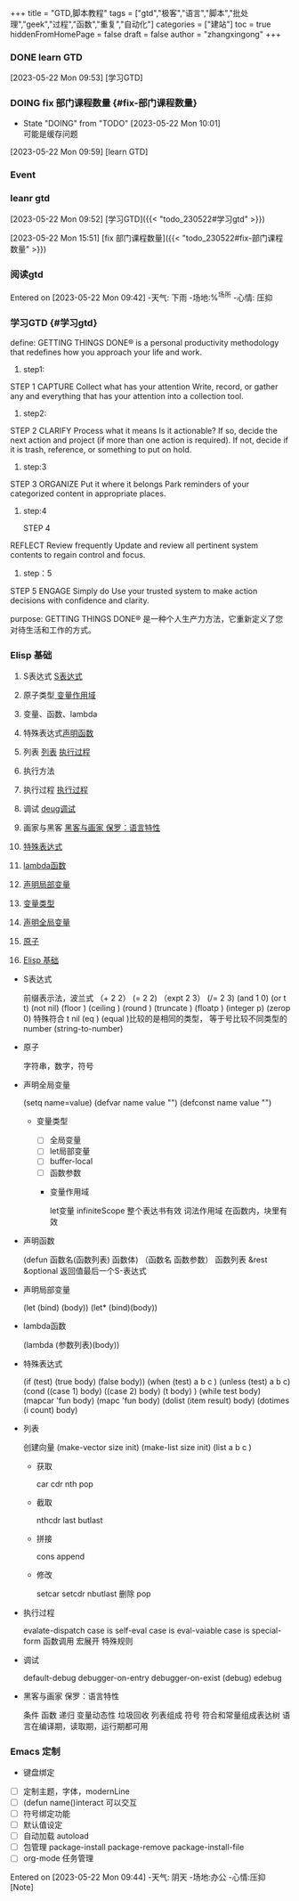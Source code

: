 +++
title = "GTD,脚本教程"
tags = ["gtd","极客","语言","脚本","批处理","geek","过程","函数","重复","自动化"]
categories = ["建站"]
toc = true
hiddenFromHomePage = false
draft = false
author = "zhangxingong"
+++




### <span class="org-todo done DONE">DONE</span> learn GTD 

<span class="timestamp-wrapper"><span class="timestamp">[2023-05-22 Mon 09:53]</span></span>
[学习GTD]

### <span class="org-todo todo DOING">DOING</span> fix 部门课程数量 {#fix-部门课程数量}

-   State "DOING"      from "TODO"       <span class="timestamp-wrapper"><span class="timestamp">[2023-05-22 Mon 10:01] </span></span> <br />
    可能是缓存问题

<span class="timestamp-wrapper"><span class="timestamp">[2023-05-22 Mon 09:59]</span></span>
[learn GTD]

### Event 


### leanr gtd 

<span class="timestamp-wrapper"><span class="timestamp">[2023-05-22 Mon 09:52]</span></span>
[学习GTD]({{<  "todo_230522#学习gtd" >}})



<span class="timestamp-wrapper"><span class="timestamp">[2023-05-22 Mon 15:51]</span></span>
[fix 部门课程数量]({{<  "todo_230522#fix-部门课程数量" >}})

### 阅读gtd

Entered on <span class="timestamp-wrapper"><span class="timestamp">[2023-05-22 Mon 09:42]</span></span>
-天气: 下雨
-场地:%<sup>场所</sup>
-心情: 压抑


### 学习GTD {#学习gtd}

define:
GETTING THINGS DONE® is a personal productivity methodology that redefines how you approach your life and work.

1.  step1:

STEP 1
CAPTURE
Collect what has your attention
Write, record, or gather any and everything that has your attention into a collection tool.

1.  step2:

STEP 2
CLARIFY
Process what it means
Is it actionable? If so, decide the next action and project (if more than one action is required). If not, decide if it is trash, reference, or something to put on hold.

1.  step:3

STEP 3
ORGANIZE
Put it where it belongs
Park reminders of your categorized content in appropriate places.

1.  step:4

    STEP 4

REFLECT
Review frequently
Update and review all pertinent system contents to regain control and focus.

1.  step：5

STEP 5
ENGAGE
Simply do
Use your trusted system to make action decisions with confidence and clarity.

purpose:
GETTING THINGS DONE® 是一种个人生产力方法，它重新定义了您对待生活和工作的方式。


### Elisp 基础 

1.  S表达式 [S表达式](#s表达式)
2.  原子类型[ 变量作用域](#变量作用域)
3.  变量、函数、lambda
4.  特殊表达式[声明函数](#声明函数)
5.  列表  [列表](#列表)  [执行过程](#执行过程)
6.  执行方法
7.  执行过程 [执行过程](#执行过程)
8.  调试 [deug调试](#调试)
9.  画家与黑客 [黑客与画家 保罗：语言特性](#黑客与画家-保罗-语言特性)

10. [特殊表达式](#特殊表达式)
11. [lambda函数](#lambda函数)
12. [声明局部变量](#声明局部变量)
13. [变量类型](#变量类型)
14. [声明全局变量](#声明全局变量)
15. [原子](#原子)
16. [Elisp 基础](#elisp-基础)

<!--list-separator-->

-  S表达式

    前缀表示法，波兰式
    （+ 2 2）
     (= 2 2)
    （expt 2 3）
    (/= 2 3)
    (and 1 0)
    (or t t)
    (not nil)
    (floor )
    (ceiling )
    (round )
    (truncate )
    (floatp )
    (integer p)
    (zerop 0)
    特殊符合 t nil
    (eq ) (equal )比较的是相同的类型， 等于号比较不同类型的number
    (string-to-number)

<!--list-separator-->

-  原子

    字符串，数字，符号

<!--list-separator-->

-  声明全局变量

    (setq name=value)
    (defvar name value "")
    (defconst name value "")

    <!--list-separator-->

    -  变量类型

        -   [ ] 全局变量
        -   [ ] let局部变量
        -   [ ] buffer-local
        -   [ ] 函数参数

        <!--list-separator-->

        -  变量作用域

            let变量
            infiniteScope 整个表达书有效
            词法作用域 在函数内，块里有效

<!--list-separator-->

-  声明函数

    (defun 函数名(函数列表) 函数体)
    （函数名 函数参数）
    函数列表 &amp;rest &amp;optional
    返回值最后一个S-表达式

<!--list-separator-->

-  声明局部变量

    (let (bind) (body))
    (let\* (bind)(body))

<!--list-separator-->

-  lambda函数

    (lambda (参数列表)(body))

<!--list-separator-->

-  特殊表达式

    (if (test) (true body) (false body))
    (when (test) a b c )
    (unless (test) a b c)
    (cond ((case 1) body) ((case 2) body) (t body) )
    (while test body)
    (mapcar 'fun body)
    (mapc 'fun body)
    (dolist (item result) body)
    (dotimes (i count) body)

<!--list-separator-->

-  列表

    创建向量
    (make-vector size init)
    (make-list size init)
    (list a b c )

    <!--list-separator-->

    -  获取

        car
        cdr
        nth
        pop

    <!--list-separator-->

    -  截取

        nthcdr
        last
        butlast

    <!--list-separator-->

    -  拼接

        cons append

    <!--list-separator-->

    -  修改

        setcar
        setcdr
        nbutlast 删除
        pop

<!--list-separator-->

-  执行过程

    evalate-dispatch
    case is self-eval
    case is eval-vaiable
    case is special-form
         函数调用
         宏展开
         特殊规则

<!--list-separator-->

-  调试

    default-debug
    debugger-on-entry
    debugger-on-exist
    (debug)
    edebug

<!--list-separator-->

-  黑客与画家 保罗：语言特性

    条件
    函数
    递归
    变量动态性
    垃圾回收
    列表组成
    符号
    符合和常量组成表达树
    语言在编译期，读取期，运行期都可用


### Emacs 定制

-   键盘绑定
-   [ ] 定制主题，字体，modernLine
-   [ ] (defun name()interact 可以交互
-   [ ] 符号绑定功能
-   [ ] 默认值设定
-   [ ] 自动加载 autoload
-   [ ] 包管理 package-install package-remove package-install-file
-   [ ] org-mode 任务管理

Entered on <span class="timestamp-wrapper"><span class="timestamp">[2023-05-22 Mon 09:44]</span></span>
-天气: 阴天
-场地:办公
-心情:压抑
 [Note]